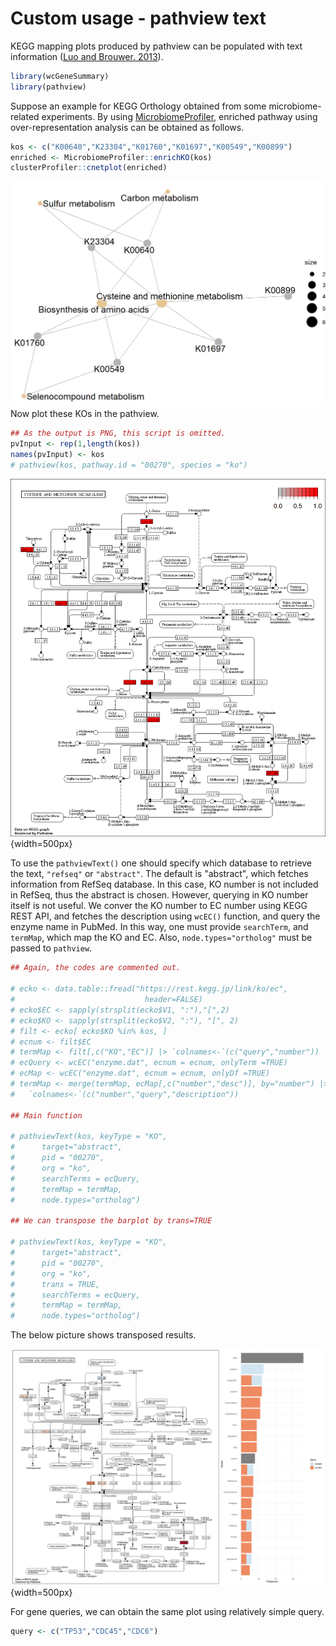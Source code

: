 

# Custom usage - pathview text

KEGG mapping plots produced by pathview can be populated with text information ([Luo and Brouwer. 2013](https://academic.oup.com/bioinformatics/article/29/14/1830/232698])).


```r
library(wcGeneSummary)
library(pathview)
```

Suppose an example for KEGG Orthology obtained from some microbiome-related experiments.
By using [MicrobiomeProfiler](https://github.com/YuLab-SMU/MicrobiomeProfiler), enriched pathway using over-representation analysis can be obtained as follows.


```r
kos <- c("K00640","K23304","K01760","K01697","K00549","K00899")
enriched <- MicrobiomeProfiler::enrichKO(kos)
clusterProfiler::cnetplot(enriched)
```

<img src="04-pathview_text_files/figure-html/micro-1.png" width="672" />
Now plot these KOs in the pathview.


```r
## As the output is PNG, this script is omitted.
pvInput <- rep(1,length(kos))
names(pvInput) <- kos
# pathview(kos, pathway.id = "00270", species = "ko")
```
![raw pathview plot](https://github.com/noriakis/software/blob/main/images/ko00270.pathview.png?raw=true){width=500px}

To use the `pathviewText()` one should specify which database to retrieve the text, `"refseq"` or `"abstract"`.
The default is "abstract", which fetches information from RefSeq database. In this case, KO number is not included in RefSeq, thus the abstract is chosen. However, querying in KO number itself is not useful. We conver the KO number to EC number using KEGG REST API, and fetches the description using `wcEC()` function, and query the enzyme name in PubMed. In this way, one must provide `searchTerm`, and `termMap`, which map the KO and EC. Also, `node.types="ortholog"` must be passed to `pathview`.


```r
## Again, the codes are commented out.

# ecko <- data.table::fread("https://rest.kegg.jp/link/ko/ec",
#                             header=FALSE)
# ecko$EC <- sapply(strsplit(ecko$V1, ":"),"[",2)
# ecko$KO <- sapply(strsplit(ecko$V2, ":"), "[", 2)
# filt <- ecko[ ecko$KO %in% kos, ]
# ecnum <- filt$EC
# termMap <- filt[,c("KO","EC")] |> `colnames<-`(c("query","number"))
# ecQuery <- wcEC("enzyme.dat", ecnum = ecnum, onlyTerm =TRUE)
# ecMap <- wcEC("enzyme.dat", ecnum = ecnum, onlyDf =TRUE)
# termMap <- merge(termMap, ecMap[,c("number","desc")], by="number") |>
#   `colnames<-`(c("number","query","description"))

## Main function

# pathviewText(kos, keyType = "KO",
#      target="abstract",
#      pid = "00270",
#      org = "ko", 
#      searchTerms = ecQuery,
#      termMap = termMap,
#      node.types="ortholog")

## We can transpose the barplot by trans=TRUE

# pathviewText(kos, keyType = "KO",
#      target="abstract",
#      pid = "00270",
#      org = "ko", 
#	   trans = TRUE,
#      searchTerms = ecQuery,
#      termMap = termMap,
#      node.types="ortholog")
```

The below picture shows transposed results.

![annotated pathview plot - KO](https://github.com/noriakis/software/blob/main/images/pathviewText.png?raw=true){width=500px}

For gene queries, we can obtain the same plot using relatively simple query.


```r
query <- c("TP53","CDC45","CDC6")
```
